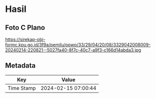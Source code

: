 # Hasil

## Foto C Plano

https://sirekap-obj-formc.kpu.go.id/3f9a/pemilu/ppwp/33/29/04/20/08/3329042008009-20240214-220821--5027fa40-8f7c-40c7-a9f3-c166d14abda3.jpg


## Metadata

| Key        | Value               |
| ---------- | ------------------- |
| Time Stamp | 2024-02-15 07:00:44 |



